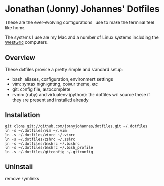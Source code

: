 Jonathan (Jonny) Johannes' Dotfiles
===================================
  
  These are the ever-evolving configurations I use to make the terminal feel like home. 

  The systems I use are my Mac and a number of Linux systems including the [WestGrid](http://westgrid.ca/) computers.

Overview
--------

  These dotfiles provide a pretty simple and standard setup:
  
  - bash: aliases, configuration, environment settings
  - vim: syntax highlighting, colour theme, etc
  - git: config file, autocomplete
  - rvmrc (ruby) and virtualenv (python): the dotfiles will source these if they are present and installed already

Installation
------------
    
    git clone git://github.com/jonnyjohannes/dotfiles.git ~/.dotfiles
    ln -s ~/.dotfiles/vim ~/.vim
    ln -s ~/.dotfiles/vimrc ~/.vimrc
    ln -s ~/.dotfiles/zshrc ~/.zshrc
    ln -s ~/.dotfiles/bashrc ~/.bashrc
    ln -s ~/.dotfiles/bashrc ~/.bash_profile
    ln -s ~/.dotfiles/gitconfig ~/.gitconfig

Uninstall
---------

  remove symlinks 

